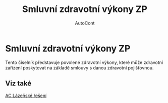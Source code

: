 ﻿---
    title: "Smluvní zdravotní výkony ZP"
    author: AutoCont
    ms.date: 04/30/2018
    ms.topic: article
    ms.prod: dynamics-nav-2017
    ms.contentlocale: cs-cz
    ms.lasthandoff: 04/30/2018
---

# Smluvní zdravotní výkony ZP

Tento číselník představuje povolené zdravotní výkony, které může zdravotní zařízení poskytovat na základě smlouvy s danou zdravotní pojišťovnou. 


## <a name="see-also"></a>Viz také
[AC Lázeňské řešení](ac-spa-solution.md)